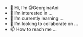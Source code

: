 - 👋 Hi, I’m @GeorginaAni
- 👀 I’m interested in ...
- 🌱 I’m currently learning ...
- 💞️ I’m looking to collaborate on ...
- 📫 How to reach me ...

<!---
GeorginaAni/GeorginaAni is a ✨ special ✨ repository because its `README.md` (this file) appears on your GitHub profile.
You can click the Preview link to take a look at your changes.
--->
